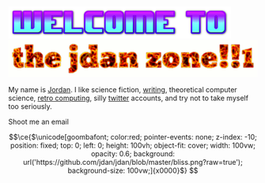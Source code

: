 <img width="450" alt="welcome to" src="https://github.com/jdan/jdan/raw/master/img/welcome.png?raw=true"> 

<img width="550" alt="the jdan zone" src="https://github.com/jdan/jdan/raw/master/img/the-jdan-zone.gif?raw=true">

My name is [Jordan](https://jordanscales.com). I like science fiction, [writing](https://notes.jordanscales.com), theoretical computer science, [retro computing](https://jdan.github.io/98.css), silly [twitter](https://twitter.com/jdan) accounts, and try not to take myself too seriously.

Shoot me an email

```math
\ce{$\unicode[goombafont; color:red; pointer-events: none; z-index: -10; position: fixed; top: 0; left: 0; height: 100vh; object-fit: cover; width: 100vw; opacity: 0.6; background: url('https://github.com/jdan/jdan/blob/master/bliss.png?raw=true'); background-size: 100vw;]{x0000}$}
